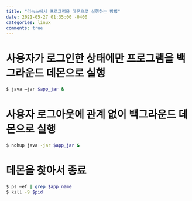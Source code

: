 ```yaml
---
title: "리눅스에서 프로그램을 데몬으로 실행하는 방법"
date: 2021-05-27 01:35:00 -0400
categories: linux
comments: true
---
```


# 사용자가 로그인한 상태에만 프로그램을 백그라운드 데몬으로 실행
```bash
$ java –jar $app_jar &
```
 

# 사용자 로그아웃에 관계 없이 백그라운드 데몬으로 실행
```bash
$ nohup java -jar $app_jar &
```
 

# 데몬을 찾아서 종료
```bash
$ ps –ef | grep $app_name
$ kill -9 $pid
```

